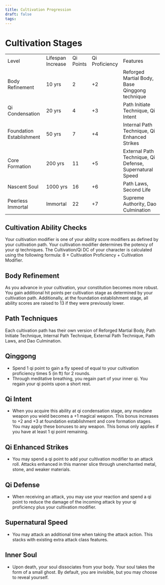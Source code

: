 ```yaml
---
title: Cultivation Progression
draft: false
tags:
---
```

# Cultivation Stages


|                          |                   |           |                |                                                         |
| ------------------------ | ----------------- | --------- | -------------- | ------------------------------------------------------- |
| Level                    | Lifespan Increase | Qi Points | Qi Proficiency | Features                                                |
| Body Refinement          | 10 yrs            | 2         | +2             | Reforged Martial Body, Base Qinggong technique          |
| Qi Condensation          | 20 yrs            | 4         | +3             | Path Initiate Technique, Qi Intent                      |
| Foundation Establishment | 50 yrs            | 7         | +4             | Internal Path Technique, Qi Enhanced Strikes            |
| Core Formation           | 200 yrs           | 11        | +5             | External Path Technique, Qi Defense, Supernatural Speed |
| Nascent Soul             | 1000 yrs          | 16        | +6             | Path Laws, Second Life                                  |
| Peerless Immortal        | Immortal          | 22        | +7             | Supreme Authority, Dao Culmination                      |
## Cultivation Ability Checks
Your cultivation modifier is one of your ability score modifiers as defined by your cultivation path. Your cultivation modifier determines the potency of your qi techniques. The Cultivation/Qi DC of your character is calculated using the following formula: 8 + Cultivation Proficiency + Cultivation Modifier. 

## Body Refinement
As you advance in your cultivation, your constitution becomes more robust. You gain additional hit points per cultivation stage as determined by your cultivation path. Additionally, at the foundation establishment stage, all ability scores are raised to 13 if they were previously lower. 

## Path Techniques
Each cultivation path has their own version of Reforged Martial Body, Path Initiate Technique, Internal Path Technique, External Path Technique, Path Laws, and Dao Culmination. 

## Qinggong

- Spend 1 qi point to gain a fly speed of equal to your cultivation proficiency times 5 (in ft) for 2 rounds.
- Through meditative breathing, you regain part of your inner qi. You regain your qi points upon a short rest. 

## Qi Intent
- When you acquire this ability at qi condensation stage, any mundane weapon you wield becomes a +1 magical weapon. This bonus increases to +2 and +3 at foundation establishment and core formation stages.  You may apply these bonuses to any weapon. This bonus only applies if you have at least 1 qi point remaining.  

## Qi Enhanced Strikes

- You may spend a qi point to add your cultivation modifier to an attack roll. Attacks enhanced in this manner slice through unenchanted metal, stone, and weaker materials.

## Qi Defense

- When receiving an attack, you may use your reaction and spend a qi point to reduce the damage of the incoming attack by your qi proficiency plus your cultivation modifier.

## Supernatural Speed
- You may attack an additional time when taking the attack action. This stacks with existing extra attack class features.

## Inner Soul
- Upon death, your soul dissociates from your body. Your soul takes the form of a small ghost. By default, you are invisible, but you may choose to reveal yourself. 